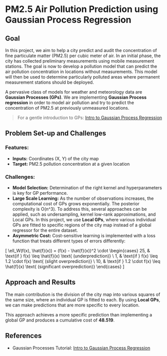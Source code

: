 # PM2.5 Air Pollution Prediction using Gaussian Process Regression

## Goal

In this project, we aim to help a city predict and audit the concentration of fine particulate matter (PM2.5) per cubic meter of air. In an initial phase, the city has collected preliminary measurements using mobile measurement stations. The goal is now to develop a pollution model that can predict the air pollution concentration in locations without measurements. This model will then be used to determine particularly polluted areas where permanent measurement stations should be deployed.

A pervasive class of models for weather and meteorology data are **Gaussian Processes (GPs)**. We are implementing **Gaussian Process regression** in order to model air pollution and try to predict the concentration of PM2.5 at previously unmeasured locations.

> For a gentle introduction to GPs: [Intro to Gaussian Process Regression](link_to_intro)

## Problem Set-up and Challenges

### Features:
- **Inputs:** Coordinates (X, Y) of the city map
- **Target:** PM2.5 pollution concentration at a given location

### Challenges:

- **Model Selection:** Determination of the right kernel and hyperparameters is key for GP performance.
- **Large Scale Learning:** As the number of observations increases, the computational cost of GPs grows exponentially. The posterior complexity is O(n^3). To address this, several approaches can be applied, such as undersampling, kernel low-rank approximations, and Local GPs. In this project, we use **Local GPs**, where various individual GPs are fitted to specific regions of the city map instead of a global regressor for the entire dataset.
- **Asymmetric Cost:** Cost-sensitive learning is implemented with a loss function that treats different types of errors differently:

\[
\ell_W(f(x), \hat{f}(x)) = (f(x) - \hat{f}(x))^2 \cdot
\begin{cases} 
25, & \text{if } f(x) \leq \hat{f}(x) \text{ (underprediction)} \\
1, & \text{if } f(x) \leq 1.2 \cdot f(x) \text{ (slight overprediction)} \\
10, & \text{if } 1.2 \cdot f(x) \leq \hat{f}(x) \text{ (significant overprediction)} 
\end{cases}
\]

## Approach and Results

The main contribution is the division of the city map into various squares of the same size, where an individual GP is fitted to each. By using **Local GPs**, we can make predictions that are more specific to every location.

This approach achieves a more specific prediction than implementing a global GP and produces a cumulative cost of **48.519**.

## References
- Gaussian Processes Tutorial: [Intro to Gaussian Process Regression](link_to_intro)
